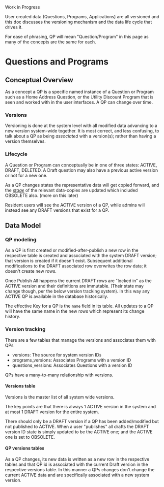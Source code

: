 Work in Progress

User created data (Questions, Programs, Applications) are all versioned and this doc discusses the versioning mechanism and the data life cycle that drives it.

For ease of phrasing, QP will mean "Question/Program" in this page as many of the concepts are the same for each.

# Questions and Programs

## Conceptual Overview

As a concept a QP is a specific named instance of a Question or Program such as a Home Address Question, or the Utility Discount Program that is seen and worked with in the user interfaces.  A QP can change over time.

### Versions

Versioning is done at the system level with all modified data advancing to a new version system-wide together.  It is most correct, and less confusing, to talk about a QP as being *associated* with a version(s); rather than having a version themselves.

### Lifecycle

A Question or Program can conceptually be in one of three states: ACTIVE, DRAFT, DELETED.  A Draft question may also have a previous active version or not for a new one.

As a QP changes states the representative data will get copied forward, and the *[stage](https://github.com/seattle-uat/civiform/blob/45631099ef4245f60a98d5ab8cb90178aab7cfb2/universal-application-tool-0.0.1/app/models/LifecycleStage.java#L12)* of the relevant data-copies are updated which included OBSOLETE also. (more on this later)

Resident users will see the ACTIVE version of a QP, while admins will instead see any DRAFT versions that exist for a QP.

## Data Model

### QP modeling

As a QP is first created or modified-after-publish a new row in the respective table is created and associated with the system DRAFT version; that version is created if it doesn't exist.  Subsequent additional modifications to the DRAFT associated row overwrites the row data; it doesn't create new rows.

Once Publish All happens the current DRAFT rows are "locked in" as the ACTIVE version and their definitions are immutable. (Their state may change though, per the below version tracking system).  In this way any ACTIVE QP is available in the database historically.

The effective Key for a QP is the `name` field in its table.  All updates to a QP will have the same name in the new rows which represent its change history.

### Version tracking

There are a few tables that manage the versions and associates them with QPs

* versions: The source for system version IDs
* programs_versions: Associates Programs with a version ID
* questions_versions: Associates Questions with a version ID

QPs have a many-to-many relationship with versions.

#### Versions table

Versions is the master list of all system wide versions.

The key points are that there is always 1 ACTIVE version in the system and at most 1 DRAFT version for the entire system.

There should only be a DRAFT version if a QP has been added/modified but not published to ACTIVE.  When a user "publishes" all drafts the DRAFT version ID state is simply updated to be the ACTIVE one; and the ACTIVE one is set to OBSOLETE.

#### QP versions tables

As a QP changes, its new data is written as a new row in the respective tables and that QP id is associated with the current Draft version in the respective versions table.  In this manner a QPs changes don't change the current ACTIVE data and are specifically associated with a new system version.